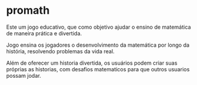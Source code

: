 # promath

Este um jogo educativo, que como objetivo
ajudar o ensino de matemática de maneira prática
e divertida.

Jogo ensina os jogadores o desenvolvimento
da matemática por longo da história, resolvendo
problemas da vida real.

Além de oferecer um historia divertida, os usuários
podem criar suas próprias as historias, com desafios
matematicos para que outros usuarios possam jodar.

 
